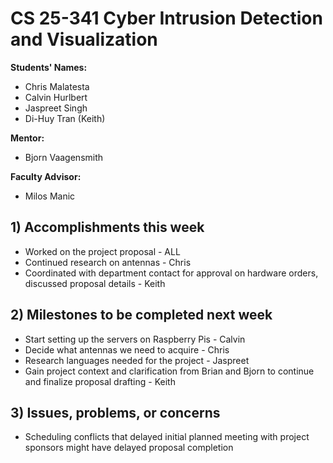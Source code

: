 # CS 25-341 Cyber Intrusion Detection and Visualization

**Students' Names:**
* Chris Malatesta  
* Calvin Hurlbert  
* Jaspreet Singh  
* Di-Huy Tran (Keith)

**Mentor:**
* Bjorn Vaagensmith

**Faculty Advisor:**
* Milos Manic

## 1) Accomplishments this week ##
* Worked on the project proposal - ALL
* Continued research on antennas - Chris
* Coordinated with department contact for approval on hardware orders, discussed proposal details - Keith

## 2) Milestones to be completed next week ##
*  Start setting up the servers on Raspberry Pis - Calvin
*  Decide what antennas we need to acquire - Chris
*  Research languages needed for the project - Jaspreet
*  Gain project context and clarification from Brian and Bjorn to continue and finalize proposal drafting - Keith

## 3) Issues, problems, or concerns ##
* Scheduling conflicts that delayed initial planned meeting with project sponsors might have delayed proposal completion
